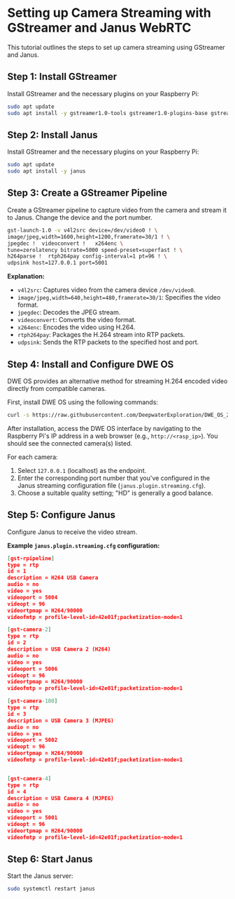 # Setting up Camera Streaming with GStreamer and Janus WebRTC

This tutorial outlines the steps to set up camera streaming using GStreamer and Janus.

## Step 1: Install GStreamer

Install GStreamer and the necessary plugins on your Raspberry Pi:

```bash
sudo apt update
sudo apt install -y gstreamer1.0-tools gstreamer1.0-plugins-base gstreamer1.0-plugins-good gstreamer1.0-plugins-bad gstreamer1.0-plugins-ugly
```

## Step 2: Install Janus

Install GStreamer and the necessary plugins on your Raspberry Pi:

```bash
sudo apt update
sudo apt install -y janus
```

## Step 3: Create a GStreamer Pipeline

Create a GStreamer pipeline to capture video from the camera and stream it to Janus. Change the device and the port number.

```bash
gst-launch-1.0 -v v4l2src device=/dev/video0 ! \
image/jpeg,width=1600,height=1200,framerate=30/1 ! \
jpegdec !  videoconvert !   x264enc \
tune=zerolatency bitrate=5000 speed-preset=superfast ! \
h264parse !  rtph264pay config-interval=1 pt=96 ! \
udpsink host=127.0.0.1 port=5001

```

**Explanation:**

*   `v4l2src`: Captures video from the camera device `/dev/video0`.
*   `image/jpeg,width=640,height=480,framerate=30/1`: Specifies the video format.
*   `jpegdec`: Decodes the JPEG stream.
*   `videoconvert`: Converts the video format.
*   `x264enc`: Encodes the video using H.264.
*   `rtph264pay`: Packages the H.264 stream into RTP packets.
*   `udpsink`: Sends the RTP packets to the specified host and port.

## Step 4: Install and Configure DWE OS

DWE OS provides an alternative method for streaming H.264 encoded video directly from compatible cameras.

First, install DWE OS using the following commands:

```bash
curl -s https://raw.githubusercontent.com/DeepwaterExploration/DWE_OS_2/main/install.sh | sudo bash -s
```

After installation, access the DWE OS interface by navigating to the Raspberry Pi's IP address in a web browser (e.g., `http://<rasp_ip>`). You should see the connected camera(s) listed.

For each camera:

1.  Select `127.0.0.1` (localhost) as the endpoint.
2.  Enter the corresponding port number that you've configured in the Janus streaming configuration file (`janus.plugin.streaming.cfg`).
3.  Choose a suitable quality setting; "HD" is generally a good balance.

## Step 5: Configure Janus

Configure Janus to receive the video stream.

**Example `janus.plugin.streaming.cfg` configuration:**

```json
[gst-rpipeline]
type = rtp
id = 1
description = H264 USB Camera
audio = no
video = yes
videoport = 5004
videopt = 96
videortpmap = H264/90000
videofmtp = profile-level-id=42e01f;packetization-mode=1

[gst-camera-2]
type = rtp
id = 2
description = USB Camera 2 (H264)
audio = no
video = yes
videoport = 5006
videopt = 96
videortpmap = H264/90000
videofmtp = profile-level-id=42e01f;packetization-mode=1

[gst-camera-180]
type = rtp
id = 3
description = USB Camera 3 (MJPEG)
audio = no
video = yes
videoport = 5002
videopt = 96
videortpmap = H264/90000
videofmtp = profile-level-id=42e01f;packetization-mode=1


[gst-camera-4]
type = rtp
id = 4
description = USB Camera 4 (MJPEG)
audio = no
video = yes
videoport = 5001
videopt = 96
videortpmap = H264/90000
videofmtp = profile-level-id=42e01f;packetization-mode=1
```

## Step 6: Start Janus

Start the Janus server:

```bash
sudo systemctl restart janus
```